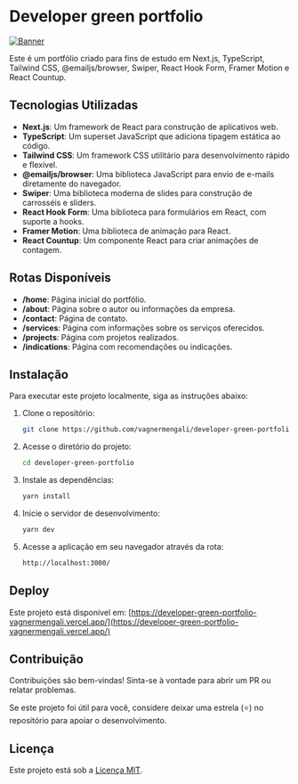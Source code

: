 # Developer green portfolio

[![Banner](https://github.com/vagnermengali/developer-green-portfolio/blob/main/public/portfolio-green.webp)](https://github.com/vagnermengali/developer-green-portfolio)

Este é um portfólio criado para fins de estudo em Next.js, TypeScript, Tailwind CSS, @emailjs/browser,
Swiper, React Hook Form, Framer Motion e React Countup.

## Tecnologias Utilizadas

- **Next.js**: Um framework de React para construção de aplicativos web.
- **TypeScript**: Um superset JavaScript que adiciona tipagem estática ao código.
- **Tailwind CSS**: Um framework CSS utilitário para desenvolvimento rápido e flexível.
- **@emailjs/browser**: Uma biblioteca JavaScript para envio de e-mails diretamente do navegador.
- **Swiper**: Uma biblioteca moderna de slides para construção de carrosséis e sliders.
- **React Hook Form**: Uma biblioteca para formulários em React, com suporte a hooks.
- **Framer Motion**: Uma biblioteca de animação para React.
- **React Countup**: Um componente React para criar animações de contagem.

## Rotas Disponíveis

- **/home**: Página inicial do portfólio.
- **/about**: Página sobre o autor ou informações da empresa.
- **/contact**: Página de contato.
- **/services**: Página com informações sobre os serviços oferecidos.
- **/projects**: Página com projetos realizados.
- **/indications**: Página com recomendações ou indicações.

## Instalação

Para executar este projeto localmente, siga as instruções abaixo:

1. Clone o repositório:

   ```bash
   git clone https://github.com/vagnermengali/developer-green-portfolio.git

2. Acesse o diretório do projeto:

   ```bash
   cd developer-green-portfolio

3. Instale as dependências:

   ```bash
   yarn install

4. Inicie o servidor de desenvolvimento:

   ```bash
   yarn dev

5. Acesse a aplicação em seu navegador através da rota:

   ```bash
   http://localhost:3000/

## Deploy

Este projeto está disponível em: [https://developer-green-portfolio-vagnermengali.vercel.app/](https://developer-green-portfolio-vagnermengali.vercel.app/)

## Contribuição

Contribuições são bem-vindas! Sinta-se à vontade para abrir um PR ou relatar problemas.

Se este projeto foi útil para você, considere deixar uma estrela (⭐) no repositório para apoiar o desenvolvimento.

## Licença

Este projeto está sob a [Licença MIT](https://opensource.org/licenses/MIT).

